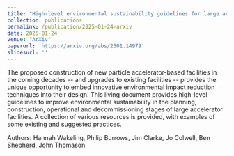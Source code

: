 ```yaml
---
title: "High-level environmental sustainability guidelines for large accelerator facilities"
collection: publications
permalink: /publication/2025-01-24-arxiv
date: 2025-01-24
venue: "ArXiv"
paperurl: 'https://arxiv.org/abs/2501.14979'
slidesurl: ''
---
```


The proposed construction of new particle accelerator-based facilities in the coming decades -- and upgrades to existing facilities -- provides the unique opportunity to embed innovative environmental impact reduction techniques into their design. This living document provides high-level guidelines to improve environmental sustainability in the planning, construction, operational and decommissioning stages of large accelerator facilities. A collection of various resources is provided, with examples of some existing and suggested practices.

Authors: Hannah Wakeling, Philip Burrows, Jim Clarke, Jo Colwell, Ben Shepherd, John Thomason